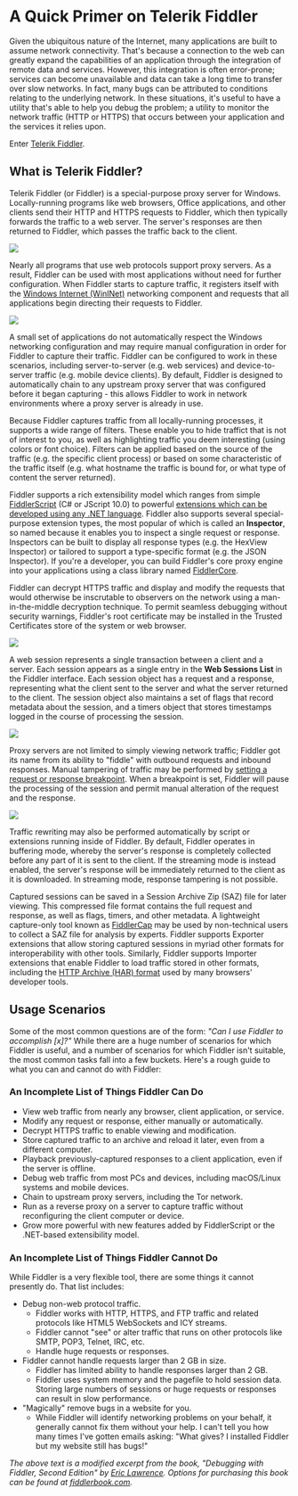 # A Quick Primer on Telerik Fiddler

Given the ubiquitous nature of the Internet, many applications are built to assume network connectivity. That's because a connection to the web can greatly expand the capabilities of an application through the integration of remote data and services. However, this integration is often error-prone; services can become unavailable and data can take a long time to transfer over slow networks. In fact, many bugs can be attributed to conditions relating to the underlying network. In these situations, it's useful to have a utility that's able to help you debug the problem; a utility to monitor the network traffic  (HTTP or HTTPS) that occurs between your application and the services it relies upon.

Enter [Telerik Fiddler](https://www.telerik.com/fiddler).

## What is Telerik Fiddler?

Telerik Fiddler (or Fiddler) is a special-purpose proxy server for Windows. Locally-running programs like web browsers, Office applications, and other clients send their HTTP and HTTPS requests to Fiddler, which then typically forwards the traffic to a web server. The server's responses are then returned to Fiddler, which passes the traffic back to the client.

![](https://i.imgur.com/SF40wep.png)

Nearly all programs that use web protocols support proxy servers. As a result, Fiddler can be used with most applications without need for further configuration. When Fiddler starts to capture traffic, it registers itself with the [Windows Internet (WinINet)](https://docs.microsoft.com/windows/desktop/wininet/about-wininet) networking component and requests that all applications begin directing their requests to Fiddler.

![](https://i.imgur.com/c3eBDsD.png)

A small set of applications do not automatically respect the Windows networking configuration and may require manual configuration in order for Fiddler to capture their traffic. Fiddler can be configured to work in these scenarios, including server-to-server (e.g. web services) and device-to-server traffic (e.g. mobile device clients). By default, Fiddler is designed to automatically chain to any upstream proxy server that was configured before it began capturing - this allows Fiddler to work in network environments where a proxy server is already in use.

Because Fiddler captures traffic from all locally-running processes, it supports a wide range of filters. These enable you to hide traffict that is not of interest to you, as well as highlighting traffic you deem interesting (using colors or font choice). Filters can be applied based on the source of the traffic (e.g. the specific client process) or based on some characteristic of the traffic itself (e.g. what hostname the traffic is bound for, or what type of content the server returned).

Fiddler supports a rich extensibility model which ranges from simple [FiddlerScript](https://www.telerik.com/blogs/understanding-fiddlerscript) (C# or JScript 10.0) to powerful [extensions which can be developed using any .NET language](http://docs.telerik.com/fiddler/Extend-Fiddler/ExtendWithDotNet). Fiddler also supports several special-purpose extension types, the most popular of which is called an **Inspector**, so named because it enables you to inspect a single request or response. Inspectors can be built to display all response types (e.g. the HexView Inspector) or tailored to support a type-specific format (e.g. the JSON Inspector). If you're a developer, you can build Fiddler's core proxy engine into your applications using a class library named [FiddlerCore](https://www.telerik.com/fiddler/fiddlercore).

Fiddler can decrypt HTTPS traffic and display and modify the requests that would otherwise be inscrutable to observers on the network using a man-in-the-middle decryption technique. To permit seamless debugging without security warnings, Fiddler's root certificate may be installed in the Trusted Certificates store of the system or web browser.

![](https://i.imgur.com/iM6rALt.png)

A web session represents a single transaction between a client and a server. Each session appears as a single entry in the **Web Sessions List** in the Fiddler interface. Each session object has a request and a response, representing what the client sent to the server and what the server returned to the client. The session object also maintains a set of flags that record metadata about the session, and a timers object that stores timestamps logged in the course of processing the session.

![](https://i.imgur.com/7miJVqT.png)

Proxy servers are not limited to simply viewing network traffic; Fiddler got its name from its ability to "fiddle" with outbound requests and inbound responses. Manual tampering of traffic may be performed by [setting a request or response breakpoint](https://www.telerik.com/blogs/breakpoints-in-fiddler). When a breakpoint is set, Fiddler will pause the processing of the session and permit manual alteration of the request and the response.

![](https://i.imgur.com/4mBUiNz.png)

Traffic rewriting may also be performed automatically by script or extensions running inside of Fiddler. By default, Fiddler operates in buffering mode, whereby the server's response is completely collected before any part of it is sent to the client. If the streaming mode is instead enabled, the server's response will be immediately returned to the client as it is downloaded. In streaming mode, response tampering is not possible.

Captured sessions can be saved in a Session Archive Zip (SAZ) file for later viewing. This compressed file format contains the full request and response, as well as flags, timers, and other metadata. A lightweight capture-only tool known as [FiddlerCap](https://www.telerik.com/fiddler/fiddlercap) may be used by non-technical users to collect a SAZ file for analysis by experts. Fiddler supports Exporter extensions that allow storing captured sessions in myriad other formats for interoperability with other tools. Similarly, Fiddler supports Importer extensions that enable Fiddler to load traffic stored in other formats, including the [HTTP Archive (HAR) format](https://en.wikipedia.org/wiki/.har) used by many browsers' developer tools.

## Usage Scenarios

Some of the most common questions are of the form: *"Can I use Fiddler to accomplish [x]?"* While there are a huge number of scenarios for which Fiddler is useful, and a number of scenarios for which Fiddler isn't suitable, the most common tasks fall into a few buckets. Here's a rough guide to what you can and cannot do with Fiddler:

### An Incomplete List of Things Fiddler Can Do

* View web traffic from nearly any browser, client application, or service.
* Modify any request or response, either manually or automatically.
* Decrypt HTTPS traffic to enable viewing and modification.
* Store captured traffic to an archive and reload it later, even from a different computer.
* Playback previously-captured responses to a client application, even if the server is offline.
* Debug web traffic from most PCs and devices, including macOS/Linux systems and mobile devices.
* Chain to upstream proxy servers, including the Tor network.
* Run as a reverse proxy on a server to capture traffic without reconfiguring the client computer or device.
* Grow more powerful with new features added by FiddlerScript or the .NET-based extensibility model.

### An Incomplete List of Things Fiddler Cannot Do

While Fiddler is a very flexible tool, there are some things it cannot presently do. That list includes:

* Debug non-web protocol traffic.
	* Fiddler works with HTTP, HTTPS, and FTP traffic and related protocols like HTML5 WebSockets and ICY streams.
	* Fiddler cannot "see" or alter traffic that runs on other protocols like SMTP, POP3, Telnet, IRC, etc.
	* Handle huge requests or responses.
* Fiddler cannot handle requests larger than 2 GB in size.
	* Fiddler has limited ability to handle responses larger than 2 GB.
	* Fiddler uses system memory and the pagefile to hold session data. Storing large numbers of sessions or huge requests or responses can result in slow performance.
* "Magically" remove bugs in a website for you.
	* While Fiddler will identify networking problems on your behalf, it generally cannot fix them without your help. I can't tell you how many times I've gotten emails asking: "What gives? I installed Fiddler but my website still has bugs!"

*The above text is a modified excerpt from the book, "Debugging with Fiddler, Second Edition" by [Eric Lawrence](https://twitter.com/ericlaw). Options for purchasing this book can be found at [fiddlerbook.com](https://fiddlerbook.com/book/).*
